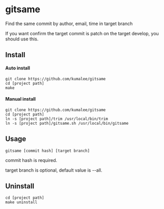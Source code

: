 # gitsame
Find the same commit by author, email, time in target branch

If you want confirm the target commit is patch on the target develop, you should use this.

## Install
#### Auto install
```
git clone https://github.com/kumalee/gitsame
cd [project path]
make
```

#### Manual install
```
git clone https://github.com/kumalee/gitsame
cd [project path]
ln -s [project path]/trim /usr/local/bin/trim
ln -s [project path]/gitsame.sh /usr/local/bin/gitsame
```

## Usage
```
gitsame [commit hash] [target branch]
```
commit hash is required.

target branch is optional, default value is --all.

## Uninstall
```
cd [project path]
make uninstall
```
